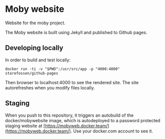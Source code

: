 # Moby website

Website for the moby project.

The Moby website is built using Jekyll and published to Github pages.

## Developing locally

In order to build and test locally:
```
docker run -ti -v "$PWD":/usr/src/app -p "4000:4000" starefossen/github-pages
```
Then browser to localhost:4000 to see the rendered site. The site autorefreshes when you modify files locally.

## Staging

When you push to this repository, it triggers an autobuild of the docker/mobywebsite image, which is autodeployed to a password protected staging website at [https://mobyweb.docker.team/](https://mobyweb.docker.team/). Use your docker.com account to see it.


